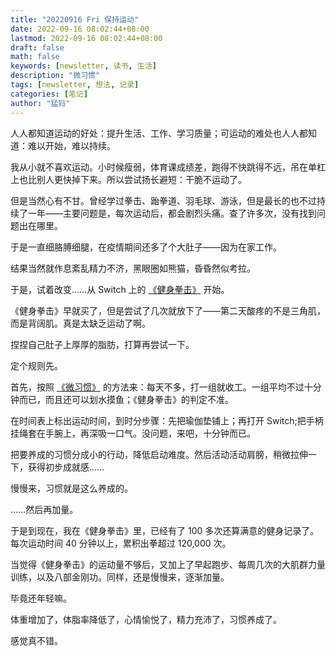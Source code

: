 ```yaml
---
title: "20220916 Fri 保持运动"
date: 2022-09-16 08:02:44+08:00
lastmod: 2022-09-16 08:02:44+08:00
draft: false
math: false
keywords: [newsletter, 读书, 生活]
description: "微习惯"
tags: [newsletter, 想法, 记录]
categories: [笔记]
author: "猛犸"
---
```


人人都知道运动的好处：提升生活、工作、学习质量；可运动的难处也人人都知道：难以开始，难以持续。

我从小就不喜欢运动。小时候瘦弱，体育课成绩差，跑得不快跳得不远，吊在单杠上也比别人更快掉下来。所以尝试扬长避短：干脆不运动了。

但是当然心有不甘。曾经学过拳击、跆拳道、羽毛球、游泳，但是最长的也不过持续了一年——主要问题是，每次运动后，都会剧烈头痛。查了许多次，没有找到问题出在哪里。

于是一直细胳膊细腿，在疫情期间还多了个大肚子——因为在家工作。

结果当然就作息紊乱精力不济，黑眼圈如熊猫，昏昏然似考拉。

于是，试着改变……从 Switch 上的 [《健身拳击》](https://www.douban.com/game/30340866/) 开始。

《健身拳击》早就买了，但是尝试了几次就放下了——第二天酸疼的不是三角肌，而是背阔肌。真是太缺乏运动了啊。

捏捏自己肚子上厚厚的脂肪，打算再尝试一下。

定个规则先。

首先，按照 [《微习惯》](https://book.douban.com/subject/26877306/) 的方法来：每天不多，打一组就收工。一组平均不过十分钟而已，而且还可以划水摸鱼；《健身拳击》的判定不准。

在时间表上标出运动时间，到时分步骤：先把瑜伽垫铺上；再打开 Switch;把手柄挂绳套在手腕上，再深吸一口气。没问题，来吧，十分钟而已。

把要养成的习惯分成小的行动，降低启动难度。然后活动活动肩膀，稍微拉伸一下，获得初步成就感……

慢慢来，习惯就是这么养成的。

……然后再加量。

于是到现在，我在《健身拳击》里，已经有了 100 多次还算满意的健身记录了。每次运动时间 40 分钟以上，累积出拳超过 120,000 次。

当觉得《健身拳击》的运动量不够后，又加上了早起跑步、每周几次的大肌群力量训练，以及八部金刚功。同样，还是慢慢来，逐渐加量。

毕竟还年轻嘛。

体重增加了，体脂率降低了，心情愉悦了，精力充沛了，习惯养成了。

感觉真不错。
